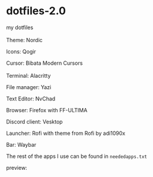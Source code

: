 # dotfiles-2.0
my dotfiles
<br><br>
Theme: Nordic

Icons: Qogir

Cursor: Bibata Modern Cursors
<br><br>
Terminal: Alacritty

File manager: Yazi

Text Editor: NvChad

Browser: Firefox with FF-ULTIMA

Discord client: Vesktop

Launcher: Rofi with theme from Rofi by adi1090x

Bar: Waybar

The rest of the apps I use can be found in `neededapps.txt`

preview:

